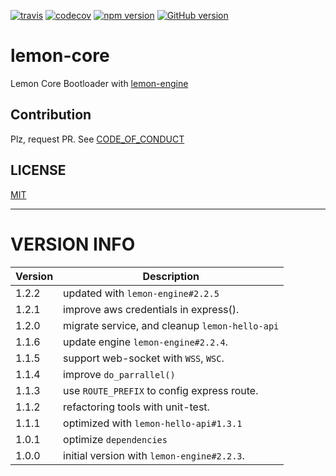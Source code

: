 [![travis](https://travis-ci.org/lemoncloud-io/lemon-core.svg?branch=master)](https://travis-ci.org/lemoncloud-io/lemon-core)
[![codecov](https://codecov.io/gh/lemoncloud-io/lemon-core/branch/master/graph/badge.svg)](https://codecov.io/gh/lemoncloud-io/lemon-core)
[![npm version](https://badge.fury.io/js/lemon-core.svg)](https://badge.fury.io/js/lemon-core)
[![GitHub version](https://badge.fury.io/gh/lemoncloud-io%2Flemon-core.svg)](https://badge.fury.io/gh/lemoncloud-io%2Flemon-core)


# lemon-core

Lemon Core Bootloader with [lemon-engine](https://github.com/lemoncloud-io/lemon-engine)



## Contribution

Plz, request PR. See [CODE_OF_CONDUCT](CODE_OF_CONDUCT.md)


## LICENSE

[MIT](LICENSE)



----------------
# VERSION INFO #

| Version   | Description
|--         |--
| 1.2.2     | updated with `lemon-engine#2.2.5`
| 1.2.1     | improve aws credentials in express().
| 1.2.0     | migrate service, and cleanup `lemon-hello-api`
| 1.1.6     | update engine `lemon-engine#2.2.4`.
| 1.1.5     | support web-socket with `WSS`, `WSC`.
| 1.1.4     | improve `do_parrallel()`
| 1.1.3     | use `ROUTE_PREFIX` to config express route.
| 1.1.2     | refactoring tools with unit-test.
| 1.1.1     | optimized with `lemon-hello-api#1.3.1`
| 1.0.1     | optimize `dependencies`
| 1.0.0     | initial version with `lemon-engine#2.2.3`.
